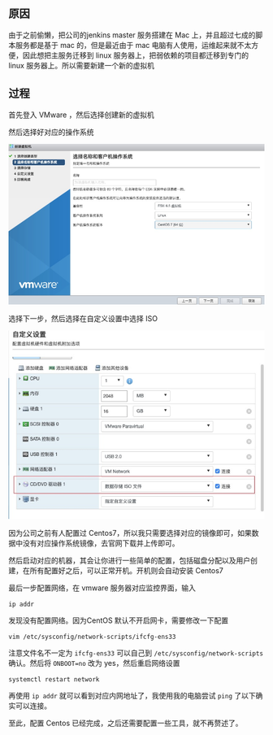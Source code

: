 ## 原因

由于之前偷懒，把公司的jenkins master 服务搭建在 Mac 上，并且超过七成的脚本服务都是基于 mac 的，但是最近由于 mac 电脑有人使用，运维起来就不太方便，因此想把主服务迁移到 linux 服务器上，把弱依赖的项目都迁移到专门的 linux 服务器上。所以需要新建一个新的虚拟机


## 过程

首先登入 VMware ，然后选择创建新的虚拟机

然后选择好对应的操作系统

![avator](../pic/vm-centos7.jpg)

选择下一步，然后选择在自定义设置中选择 ISO

![avator](../pic/vm-chooseCD.jpg)

因为公司之前有人配置过 Centos7，所以我只需要选择对应的镜像即可，如果数据中没有对应操作系统镜像，去官网下载并上传即可。

然后启动对应的机器，其会让你进行一些简单的配置，包括磁盘分配以及用户创建，在所有配置好之后，可以正常开机。开机则会自动安装 Centos7

最后一步配置网络，在 vmware 服务器对应监控界面，输入

```
ip addr
```

发现没有配置网络。因为CentOS 默认不开启网卡，需要修改一下配置
```
vim /etc/sysconfig/network-scripts/ifcfg-ens33
```

注意文件名不一定为 `ifcfg-ens33` 可以自己到 `/etc/sysconfig/network-scripts` 确认。然后将 `ONBOOT=no`  改为 yes，然后重启网络设置

```
systemctl restart network
```

再使用 `ip addr` 就可以看到对应内网地址了，我使用我的电脑尝试 `ping` 了以下确实可以连接。

至此，配置 Centos 已经完成，之后还需要配置一些工具，就不再赘述了。